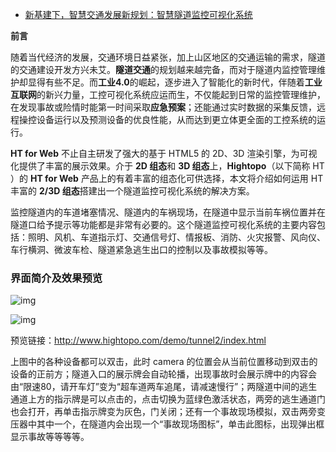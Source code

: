 - [新基建下，智慧交通发展新规划：智慧隧道监控可视化系统](https://cloud.tencent.com/developer/article/1645251)

**前言**

随着当代经济的发展，交通环境日益紧张，加上山区地区的交通运输的需求，隧道的交通建设开发方兴未艾。**隧道交通**的规划越来越完备，而对于隧道内监控管理维护却显得有些不足。而**工业4.0**的崛起，逐步进入了智能化的新时代，伴随着**工业互联网**的新兴力量，工控可视化系统应运而生，不仅能起到日常的监控管理维护，在发现事故或险情时能第一时间采取**应急预案**；还能通过实时数据的采集反馈，远程操控设备运行以及预测设备的优良性能，从而达到更立体更全面的工控系统的运行。

**HT for Web** 不止自主研发了强大的基于 HTML5 的 2D、3D 渲染引擎，为可视化提供了丰富的展示效果。介于 **2D 组态**和 **3D 组态**上，**Hightopo**（以下简称 HT ）的 **HT for Web** 产品上的有着丰富的组态化可供选择，本文将介绍如何运用 HT 丰富的 **2/3D 组态**搭建出一个隧道监控可视化系统的解决方案。

监控隧道内的车道堵塞情况、隧道内的车祸现场，在隧道中显示当前车祸位置并在隧道口给予提示等功能都是非常有必要的。这个隧道监控可视化系统的主要内容包括：照明、风机、车道指示灯、交通信号灯、情报板、消防、火灾报警、风向仪、车行横洞、微波车检、隧道紧急逃生出口的控制以及事故模拟等等。

### **界面简介及效果预览**

![img](https://ask.qcloudimg.com/http-save/yehe-2212597/j76v7gn2bw.gif)

![img](https://ask.qcloudimg.com/http-save/yehe-2212597/69xsl7o9v0.gif)

预览链接：http://www.hightopo.com/demo/tunnel2/index.html

上图中的各种设备都可以双击，此时 camera 的位置会从当前位置移动到双击的设备的正前方；隧道入口的展示牌会自动轮播，出现事故时会展示牌中的内容会由“限速80，请开车灯”变为“超车道两车追尾，请减速慢行”；两隧道中间的逃生通道上方的指示牌是可以点击的，点击切换为蓝绿色激活状态，两旁的逃生通道门也会打开，再单击指示牌变为灰色，门关闭；还有一个事故现场模拟，双击两旁变压器中其中一个，在隧道内会出现一个“事故现场图标”，单击此图标，出现弹出框显示事故等等等等。